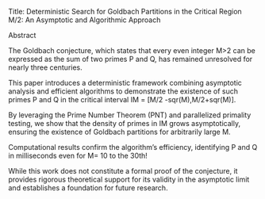 Title:
Deterministic Search for Goldbach Partitions in the Critical Region M/2: An Asymptotic and Algorithmic Approach

Abstract

The Goldbach conjecture, which states that every even integer M>2 can be expressed as the sum of two primes P and Q, 
has remained unresolved for nearly three centuries. 

This paper introduces a deterministic framework combining asymptotic analysis and efficient algorithms 
to demonstrate the existence of such primes P and Q in the critical interval IM = [M/2 -sqr(M),M/2+sqr(M)].

By leveraging the Prime Number Theorem (PNT) and parallelized primality testing, 
we show that the density of primes in IM grows asymptotically, 
ensuring the existence of Goldbach partitions for arbitrarily large M. 

Computational results confirm the algorithm’s efficiency, identifying P and Q in milliseconds even for M= 10 to the 30th! 

While this work does not constitute a formal proof of the conjecture, it provides rigorous theoretical support 
for its validity in the asymptotic limit and establishes a foundation for future research.
